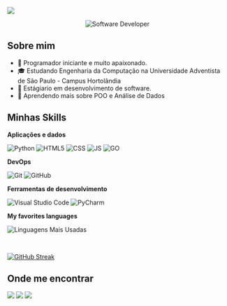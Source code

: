
![](https://komarev.com/ghpvc/?username=santosspedro&color=006bed)

<div align="center">
  <img src="https://media.giphy.com/media/v1.Y2lkPTc5MGI3NjExazg1cGx6bjRrMGc3N3lyZmFwdDN4YzdpYWhtbDcwZXN4eGR4amI0cCZlcD12MV9pbnRlcm5hbF9naWZfYnlfaWQmY3Q9Zw/QNFhOolVeCzPQ2Mx85/giphy.gif" alt="Software Developer">
</div>

## Sobre mim

- 🤔 Programador iniciante e muito apaixonado.
- 🎓 Estudando Engenharia da Computação na Universidade Adventista de São Paulo - Campus Hortolândia
- 💼 Estágiario em desenvolvimento de software.
- 🌱 Aprendendo mais sobre POO e Análise de Dados

## Minhas Skills

**Aplicações e dados**

![Python](https://img.shields.io/badge/-Python-333333?style=flat&logo=C%2B%2B&logoColor=00599C)
![HTML5](https://img.shields.io/badge/-HTML5-333333?style=flat&logo=HTML5)
![CSS](https://img.shields.io/badge/-CSS-333333?style=flat&logo=CSS3&logoColor=1572B6)
![JS](https://img.shields.io/badge/-JavaScript-333333?style=flat&logo=JavaScript&logoColor=1572B6)
![GO](https://img.shields.io/badge/-GO-333333?style=flat&logo=GO&logoColor=1572B6)

**DevOps**

![Git](https://img.shields.io/badge/-Git-333333?style=flat&logo=git)
![GitHub](https://img.shields.io/badge/-GitHub-333333?style=flat&logo=github)

**Ferramentas de desenvolvimento**

![Visual Studio Code](https://img.shields.io/badge/-Visual%20Studio%20Code-333333?style=flat&logo=visual-studio-code&logoColor=007ACC)
![PyCharm](https://img.shields.io/badge/-PyCharm-333333?style=flat&logo=eclipse-ide&logoColor=2C2255)

**My favorites languages**

![Linguagens Mais Usadas](https://github-readme-stats.vercel.app/api/top-langs/?username=santosspedro&layout=compact)

<br/>

[![GitHub Streak](https://streak-stats.demolab.com/?user=santosspedro)](https://git.io/streak-stats)

## Onde me encontrar

<div> 
  <a href="https://instagram.com/santoss_pe" target="_blank"><img src="https://img.shields.io/badge/-Instagram-%23E4405F?style=for-the-badge&logo=instagram&logoColor=white" target="_blank"></a>
  <a href = "mailto:pedrohenri22611@gmail.com"><img src="https://img.shields.io/badge/-Gmail-%23333?style=for-the-badge&logo=gmail&logoColor=white" target="_blank"></a>
  <a href="https://www.linkedin.com/in/pedro-henrique-dossantos" target="_blank"><img src="https://img.shields.io/badge/-LinkedIn-%230077B5?style=for-the-badge&logo=linkedin&logoColor=white" target="_blank"></a> 
  
</div>


